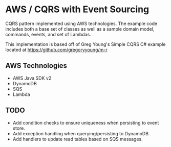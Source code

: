 AWS / CQRS with Event Sourcing
=========================

CQRS pattern implemented using AWS technologies. The example code includes both a base set of classes as well as a sample domain model, commands, events, and set of Lambdas.

This implementation is based off of Greg Young's Simple CQRS C# example
located at https://github.com/gregoryyoung/m-r

## AWS Technologies
- AWS Java SDK v2
- DynamoDB
- SQS
- Lambda

## TODO
- Add condition checks to ensure uniqueness when persisting to event store.
- Add exception handling when querying/persisting to DynamoDB.
- Add handlers to update read tables based on SQS messages.

